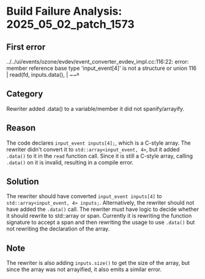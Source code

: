 # Build Failure Analysis: 2025_05_02_patch_1573

## First error

../../ui/events/ozone/evdev/event_converter_evdev_impl.cc:116:22: error: member reference base type 'input_event[4]' is not a structure or union
  116 |       read(fd, inputs.data(),
      |                ~~~~~~^~~~~

## Category
Rewriter added .data() to a variable/member it did not spanify/arrayify.

## Reason
The code declares `input_event inputs[4];`, which is a C-style array. The rewriter didn't convert it to `std::array<input_event, 4>`, but it added `.data()` to it in the `read` function call. Since it is still a C-style array, calling `.data()` on it is invalid, resulting in a compile error.

## Solution
The rewriter should have converted `input_event inputs[4]` to `std::array<input_event, 4> inputs;`.
Alternatively, the rewriter should not have added the `.data()` call.
The rewriter must have logic to decide whether it should rewrite to std::array or span. Currently it is rewriting the function signature to accept a span and then rewriting the usage to use `.data()` but not rewriting the declaration of the array.

## Note
The rewriter is also adding `inputs.size()` to get the size of the array, but since the array was not arrayified, it also emits a similar error.